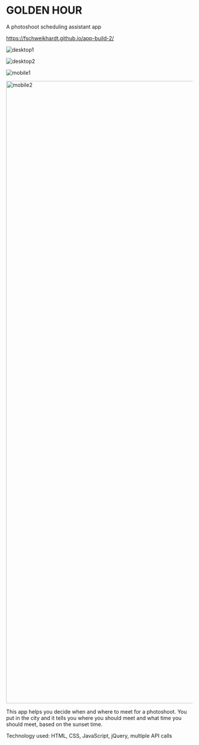 # GOLDEN HOUR

A photoshoot scheduling assistant app

https://fschweikhardt.github.io/app-build-2/

![desktop1](https://user-images.githubusercontent.com/62970261/96067308-71e22b00-0e67-11eb-801e-f6e0935b1d1d.png)

![desktop2](https://user-images.githubusercontent.com/62970261/96067411-afdf4f00-0e67-11eb-921e-bce2b0936f95.png)

![mobile1](https://user-images.githubusercontent.com/62970261/96067426-ba014d80-0e67-11eb-915e-0538f56e5c10.png)

<img width="1680" alt="mobile2" src="https://user-images.githubusercontent.com/62970261/96067486-d69d8580-0e67-11eb-998f-a298e69db660.png">

This app helps you decide when and where to meet for a photoshoot. You put in the city and it tells you where you should meet and what time you should meet, based on the sunset time.

Technology used: HTML, CSS, JavaScript, jQuery, multiple API calls
